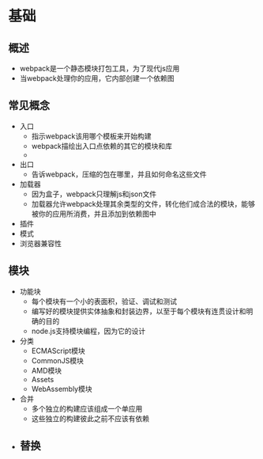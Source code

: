 # 基础
## 概述
- webpack是一个静态模块打包工具，为了现代js应用
- 当webpack处理你的应用，它内部创建一个依赖图

## 常见概念
- 入口
	- 指示webpack该用哪个模板来开始构建
	- webpack描绘出入口点依赖的其它的模块和库 
	- 
- 出口
	- 告诉webpack，压缩的包在哪里，并且如何命名这些文件
- 加载器
	- 因为盒子，webpack只理解js和json文件
	- 加载器允许webpack处理其余类型的文件，转化他们成合法的模块，能够被你的应用所消费，并且添加到依赖图中
- 插件
- 模式
- 浏览器兼容性

## 模块
- 功能块
	- 每个模块有一个小的表面积，验证、调试和测试
	- 编写好的模块提供实体抽象和封装边界，以至于每个模块有连贯设计和明确的目的
	- node.js支持模块编程，因为它的设计
- 分类
	- ECMAScript模块
	- CommonJS模块
	- AMD模块
	- Assets
	- WebAssembly模块
- 合并
	- 多个独立的构建应该组成一个单应用
	- 这些独立的构建彼此之前不应该有依赖
- 替换
	- 